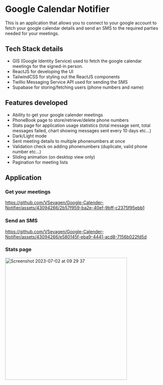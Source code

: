 # Google Calendar Notifier

This is an application that allows you to connect to your google account to fetch your google calendar details and send an SMS to the required parties needed for your meetings.

## Tech Stack details
- GIS (Google Identity Service) used to fetch the google calendar meetings for the signed-in person.
- ReactJS for developing the UI
- TailwindCSS for styling out the ReactJS components
- Twillio Messaging Service API used for sending the SMS
- Supabase for storing/fetching users (phone numbers and name)

## Features developed
- Ability to get your google calender meetings
- PhoneBook page to store/retrieve/delete phone numbers
- Stats page for application usage statistics (total message sent, total messages failed, chart showing messages sent every 10 days etc...)
- Dark/Light mode
- Sent meeting details to multiple phonenumbers at once
- Validation check on adding phonenumbers (duplicate, valid phone number etc...)
- Sliding animation (on desktop view only)
- Pagination for meeting lists

## Application

### Get your meetings
https://github.com/VSevagen/Google-Calender-Notifier/assets/43094266/2b57f959-ba2e-40ef-9bff-c2375f95ebb1

### Send an SMS
https://github.com/VSevagen/Google-Calender-Notifier/assets/43094266/e580145f-eba9-4441-acd8-7156b022fd5d

### Stats page
<img width="394" alt="Screenshot 2023-07-02 at 09 29 37" src="https://github.com/VSevagen/Google-Calender-Notifier/assets/43094266/14aeb4fb-86b6-48ab-9aa2-060a6191bfa5">


